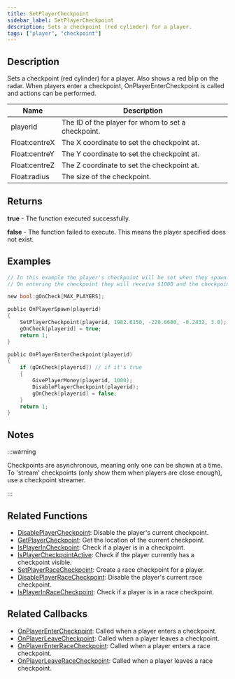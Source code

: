 ```yaml
---
title: SetPlayerCheckpoint
sidebar_label: SetPlayerCheckpoint
description: Sets a checkpoint (red cylinder) for a player.
tags: ["player", "checkpoint"]
---
```


## Description

Sets a checkpoint (red cylinder) for a player. Also shows a red blip on the radar. When players enter a checkpoint, OnPlayerEnterCheckpoint is called and actions can be performed.

| Name          | Description                                        |
| ------------- | -------------------------------------------------- |
| playerid      | The ID of the player for whom to set a checkpoint. |
| Float:centreX | The X coordinate to set the checkpoint at.         |
| Float:centreY | The Y coordinate to set the checkpoint at.         |
| Float:centreZ | The Z coordinate to set the checkpoint at.         |
| Float:radius  | The size of the checkpoint.                        |

## Returns

**true** - The function executed successfully.

**false** - The function failed to execute. This means the player specified does not exist.

## Examples

```c
// In this example the player's checkpoint will be set when they spawn.
// On entering the checkpoint they will receive $1000 and the checkpoint will be disabled.

new bool:gOnCheck[MAX_PLAYERS];

public OnPlayerSpawn(playerid)
{
    SetPlayerCheckpoint(playerid, 1982.6150, -220.6680, -0.2432, 3.0);
    gOnCheck[playerid] = true;
    return 1;
}

public OnPlayerEnterCheckpoint(playerid)
{
    if (gOnCheck[playerid]) // if it's true
    {
        GivePlayerMoney(playerid, 1000);
        DisablePlayerCheckpoint(playerid);
        gOnCheck[playerid] = false;
    }
    return 1;
}
```

## Notes

:::warning

Checkpoints are asynchronous, meaning only one can be shown at a time. To 'stream' checkpoints (only show them when players are close enough), use a checkpoint streamer.

:::

## Related Functions

- [DisablePlayerCheckpoint](DisablePlayerCheckpoint): Disable the player's current checkpoint.
- [GetPlayerCheckpoint](GetPlayerCheckpoint): Get the location of the current checkpoint.
- [IsPlayerInCheckpoint](IsPlayerInCheckpoint): Check if a player is in a checkpoint.
- [IsPlayerCheckpointActive](IsPlayerCheckpointActive): Check if the player currently has a checkpoint visible.
- [SetPlayerRaceCheckpoint](SetPlayerRaceCheckpoint): Create a race checkpoint for a player.
- [DisablePlayerRaceCheckpoint](DisablePlayerRaceCheckpoint): Disable the player's current race checkpoint.
- [IsPlayerInRaceCheckpoint](IsPlayerInRaceCheckpoint): Check if a player is in a race checkpoint.

## Related Callbacks

- [OnPlayerEnterCheckpoint](../callbacks/OnPlayerEnterCheckpoint): Called when a player enters a checkpoint.
- [OnPlayerLeaveCheckpoint](../callbacks/OnPlayerLeaveCheckpoint): Called when a player leaves a checkpoint.
- [OnPlayerEnterRaceCheckpoint](../callbacks/OnPlayerEnterRaceCheckpoint): Called when a player enters a race checkpoint.
- [OnPlayerLeaveRaceCheckpoint](../callbacks/OnPlayerLeaveRaceCheckpoint): Called when a player leaves a race checkpoint.
